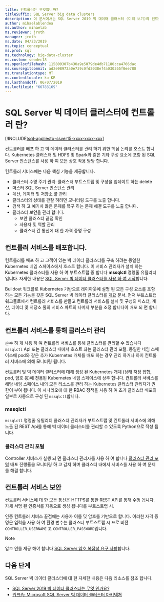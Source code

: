 ```yaml
---
title: 컨트롤러는 무엇입니까?
titleSuffix: SQL Server big data clusters
description: 이 문서에서는 SQL Server 2019 빅 데이터 클러스터 (미리 보기)의 컨트롤러를 설명 합니다.
author: mihaelablendea
ms.author: mihaelab
ms.reviewer: jroth
manager: jroth
ms.date: 04/23/2019
ms.topic: conceptual
ms.prod: sql
ms.technology: big-data-cluster
ms.custom: seodec18
ms.openlocfilehash: 115809307b430a9e5079de4db71180cca4766dac
ms.sourcegitcommit: ad2e98972a0e739c0fd2038ef4a030265f0ee788
ms.translationtype: MT
ms.contentlocale: ko-KR
ms.lasthandoff: 06/07/2019
ms.locfileid: "66783169"
---
```

# <a name="what-is-the-controller-on-a-sql-server-big-data-cluster"></a>SQL Server 빅 데이터 클러스터에 컨트롤러 란?

[!INCLUDE[tsql-appliesto-ssver15-xxxx-xxxx-xxx](../includes/tsql-appliesto-ssver15-xxxx-xxxx-xxx.md)]

컨트롤러를 배포 하 고 빅 데이터 클러스터를 관리 하기 위한 핵심 논리를 호스트 합니다. Kubernetes 클러스터 및 HDFS 및 Spark와 같은 기타 구성 요소에 포함 된 SQL Server 인스턴스를 사용 하 여 모든 상호 작용 담당 합니다.

컨트롤러 서비스에는 다음 핵심 기능을 제공합니다.

- 클러스터 수명 주기 관리: 클러스터 부트스트랩 및 구성을 업데이트 하는 delete
- 마스터 SQL Server 인스턴스 관리
- 계산, 데이터 및 저장소 풀 관리
- 클러스터의 상태를 관찰 하려면 모니터링 도구를 노출 합니다.
- 검색 하 고 예기치 않은 문제를 복구 하는 문제 해결 도구를 노출 합니다.
- 클러스터 보안을 관리 합니다.
  - 보안 클러스터 끝점 확인
  - 사용자 및 역할 관리
  - 클러스터 간 통신에 대 한 자격 증명 구성

## <a name="deploying-the-controller-service"></a>컨트롤러 서비스를 배포합니다.

컨트롤러를 배포 하 고 고객이 있는 빅 데이터 클러스터를 구축 하려는 동일한 Kubernetes 네임 스페이스에서 호스트 합니다. 이 서비스 관리자가 설치 하는 Kubernetes 클러스터를 사용 하 여 부트스트랩 중 합니다 **mssqlctl** 명령줄 유틸리티입니다. 자세한 내용은 [SQL Server 빅 데이터 클러스터를 사용 하 여 시작](deploy-get-started.md)합니다.

Buildout 워크플로 Kubernetes 기반으로 레이아웃에 설명 된 모든 구성 요소를 포함 하는 모든 기능을 갖춘 SQL Server 빅 데이터 클러스터를 [개요](big-data-cluster-overview.md) 문서. 먼저 부트스트랩 워크플로에서 컨트롤러 서비스를 만들고 컨트롤러 서비스를 설치 및 구성의 마스터, 계산, 데이터 및 저장소 풀의 서비스 파트의 나머지 부분을 조정 합니다이 배포 되 면 합니다.

## <a name="managing-the-cluster-through-the-controller-service"></a>컨트롤러 서비스를 통해 클러스터 관리

순수 하 게 사용 하 여 컨트롤러 서비스를 통해 클러스터를 관리할 수 있습니다 `mssqlctl` Api 또는 클러스터 내에서 호스트 되는 클러스터 관리 포털. 동일한 네임 스페이스에 pod와 같은 추가 Kubernetes 개체를 배포 하는 경우 관리 하거나 하지 컨트롤러 서비스에 의해 모니터링 됩니다.

컨트롤러 및 빅 데이터 클러스터에 대해 생성 된 Kubernetes 개체 (상태 저장 집합, pod, 암호 등)에 전용된 Kubernetes 네임 스페이스에 상주 합니다. 컨트롤러 서비스를 해당 네임 스페이스 내의 모든 리소스를 관리 하는 Kubernetes 클러스터 관리자가 권한이 부여 됩니다.  이 시나리오에 대 한 RBAC 정책을 사용 하 여 초기 클러스터 배포의 일부로 자동으로 구성 된 `mssqlctl`합니다. 

### <a name="mssqlctl"></a>mssqlctl

`mssqlctl` 명령줄 유틸리티 클러스터 관리자가 부트스트랩 및 컨트롤러 서비스에 의해 노출 된 REST Api를 통해 빅 데이터 클러스터를 관리할 수 있도록 Python으로 작성 됩니다.

### <a name="cluster-administration-portal"></a>클러스터 관리 포털

Controller 서비스가 실행 되 면 클러스터 관리자를 사용 하 여 합니다 [클러스터 관리 포털](cluster-admin-portal.md) 배포 진행률을 모니터링 하 고 감지 하며 클러스터 내에서 서비스를 사용 하 여 문제를 해결 합니다.

## <a name="controller-service-security"></a>컨트롤러 서비스 보안

컨트롤러 서비스에 대 한 모든 통신은 HTTPS를 통한 REST API를 통해 수행 됩니다. 자체 서명 된 인증서를 자동으로 생성 됩니다를 부트스트랩 시. 

인증 컨트롤러 서비스 끝점에는 사용자 이름 및 암호를 기반으로 합니다. 이러한 자격 증명은 입력을 사용 하 여 환경 변수는 클러스터 부트스트랩 시 프로 비전 `CONTROLLER_USERNAME` 고 `CONTROLLER_PASSWORD`입니다.

> [!NOTE]
> 암호 인를 제공 해야 합니다 [SQL Server 암호 복잡성 요구 사항](https://docs.microsoft.com/sql/relational-databases/security/password-policy?view=sql-server-2017)합니다.

## <a name="next-steps"></a>다음 단계

SQL Server 빅 데이터 클러스터에 대 한 자세한 내용은 다음 리소스를 참조 합니다.

- [SQL Server 2019 빅 데이터 클러스터는 무엇 인가요?](big-data-cluster-overview.md)
- [워크숍: Microsoft SQL Server 빅 데이터 클러스터 아키텍처](https://github.com/Microsoft/sqlworkshops/tree/master/sqlserver2019bigdataclusters)

